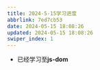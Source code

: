 ```yaml
---
title: 2024-5-15学习进度
abbrlink: 7ed7cb53
date: 2024-05-15 18:08:26
updated: 2024-05-15 18:08:26
swiper_index: 1
---
```


- 已经学习至**js-dom**
